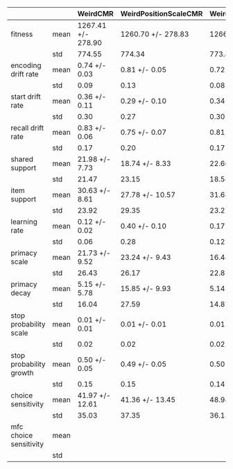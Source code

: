 | | | WeirdCMR | WeirdPositionScaleCMR | WeirdNoReinstateCMR | OutlistCMRDE |
|---|---|---|---|---|---|
| fitness | mean | 1267.41 +/- 278.90 | 1260.70 +/- 278.83 | 1266.60 +/- 278.64 | 1258.53 +/- 276.51 |
| | std | 774.55 | 774.34 | 773.82 | 767.92 |
| encoding drift rate | mean | 0.74 +/- 0.03 | 0.81 +/- 0.05 | 0.72 +/- 0.03 | 0.72 +/- 0.04 |
| | std | 0.09 | 0.13 | 0.08 | 0.11 |
| start drift rate | mean | 0.36 +/- 0.11 | 0.29 +/- 0.10 | 0.34 +/- 0.11 | 0.35 +/- 0.11 |
| | std | 0.30 | 0.27 | 0.30 | 0.30 |
| recall drift rate | mean | 0.83 +/- 0.06 | 0.75 +/- 0.07 | 0.81 +/- 0.06 | 0.76 +/- 0.06 |
| | std | 0.17 | 0.20 | 0.17 | 0.18 |
| shared support | mean | 21.98 +/- 7.73 | 18.74 +/- 8.33 | 22.66 +/- 6.69 | 19.88 +/- 6.65 |
| | std | 21.47 | 23.15 | 18.58 | 18.45 |
| item support | mean | 30.63 +/- 8.61 | 27.78 +/- 10.57 | 31.68 +/- 8.36 | 24.96 +/- 7.59 |
| | std | 23.92 | 29.35 | 23.21 | 21.08 |
| learning rate | mean | 0.12 +/- 0.02 | 0.40 +/- 0.10 | 0.17 +/- 0.04 | 0.24 +/- 0.06 |
| | std | 0.06 | 0.28 | 0.12 | 0.17 |
| primacy scale | mean | 21.73 +/- 9.52 | 23.24 +/- 9.43 | 16.44 +/- 8.24 | 9.08 +/- 4.05 |
| | std | 26.43 | 26.17 | 22.87 | 11.25 |
| primacy decay | mean | 5.15 +/- 5.78 | 15.85 +/- 9.93 | 5.14 +/- 5.36 | 13.15 +/- 9.69 |
| | std | 16.04 | 27.59 | 14.87 | 26.92 |
| stop probability scale | mean | 0.01 +/- 0.01 | 0.01 +/- 0.01 | 0.01 +/- 0.01 | 0.01 +/- 0.01 |
| | std | 0.02 | 0.02 | 0.02 | 0.02 |
| stop probability growth | mean | 0.50 +/- 0.05 | 0.49 +/- 0.05 | 0.50 +/- 0.05 | 0.50 +/- 0.05 |
| | std | 0.15 | 0.15 | 0.14 | 0.14 |
| choice sensitivity | mean | 41.97 +/- 12.61 | 41.36 +/- 13.45 | 48.94 +/- 13.01 | 54.16 +/- 10.87 |
| | std | 35.03 | 37.35 | 36.13 | 30.19 |
| mfc choice sensitivity | mean | | | | 1.00 +/- 0.00 |
| | std | | | | 0.00 |
